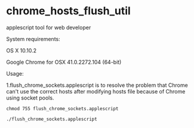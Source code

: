 # chrome_hosts_flush_util
applescript tool for web developer

System requirements:

  OS X 10.10.2
  
  Google Chrome for OSX 41.0.2272.104 (64-bit)

Usage:

  1.flush_chrome_sockets.applescript is to resolve the problem that Chrome can't use the correct hosts after modifying hosts file because of  Chrome using socket pools.
    
    chmod 755 flush_chrome_sockets.applescript

    ./flush_chrome_sockets.applescript
